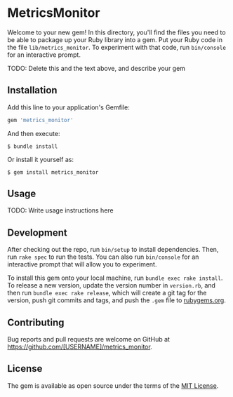 # MetricsMonitor

Welcome to your new gem! In this directory, you'll find the files you need to be able to package up your Ruby library into a gem. Put your Ruby code in the file `lib/metrics_monitor`. To experiment with that code, run `bin/console` for an interactive prompt.

TODO: Delete this and the text above, and describe your gem

## Installation

Add this line to your application's Gemfile:

```ruby
gem 'metrics_monitor'
```

And then execute:

    $ bundle install

Or install it yourself as:

    $ gem install metrics_monitor

## Usage

TODO: Write usage instructions here

## Development

After checking out the repo, run `bin/setup` to install dependencies. Then, run `rake spec` to run the tests. You can also run `bin/console` for an interactive prompt that will allow you to experiment.

To install this gem onto your local machine, run `bundle exec rake install`. To release a new version, update the version number in `version.rb`, and then run `bundle exec rake release`, which will create a git tag for the version, push git commits and tags, and push the `.gem` file to [rubygems.org](https://rubygems.org).

## Contributing

Bug reports and pull requests are welcome on GitHub at https://github.com/[USERNAME]/metrics_monitor.


## License

The gem is available as open source under the terms of the [MIT License](https://opensource.org/licenses/MIT).
